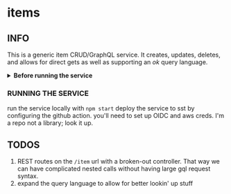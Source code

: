 # items

## INFO

This is a generic item CRUD/GraphQL service. It creates, updates, deletes, and allows for direct gets as well as supporting an _ok_ query language.
<details>
<summary><strong>Before running the service</strong></summary>

- log into the aws account
- create a new user, assign permissions directly to it, the only permission being: administrator access
- copy the KEY ID and the SECRET ACCESS KEY
- add them to the `~/.aws/credentials` like this:

	```
	[your-application]
	aws_access_key_id = KEY_ID
	aws_secret_access_key = SECRET_KEY
	```

- add configuration to your `~/.aws/config` as well:

	```
	[profile your-application]
	output=json
	region=ap-southeast-2
	```

</details>

### RUNNING THE SERVICE
run the service locally with `npm start`
deploy the service to sst by configuring the github action. you'll need to set up OIDC and aws creds. I'm a repo not a library; look it up.

## TODOS
1. REST routes on the `/item` url with a broken-out controller. That way we can have complicated nested calls without having large gql request syntax.
1. expand the query language to allow for better lookin' up stuff
